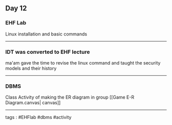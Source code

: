 ## Day 12 

### EHF Lab 
Linux installation and basic commands 

---
### IDT was converted to EHF lecture 
ma'am gave the time to revise the linux command and taught the security models and their history 

---
### DBMS
Class Activity of making the ER diagram in group [[Game E-R Diagram.canvas| canvas]]

___
tags :
#EHFlab #dbms #activity

